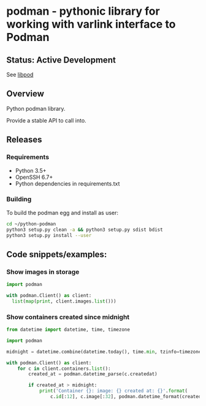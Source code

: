 # podman - pythonic library for working with varlink interface to Podman

## Status: Active Development

See [libpod](https://github.com/containers/python-podman)

## Overview

Python podman library.

Provide a stable API to call into.

## Releases

### Requirements

* Python 3.5+
* OpenSSH 6.7+
* Python dependencies in requirements.txt

### Building

To build the podman egg and install as user:

```sh
cd ~/python-podman
python3 setup.py clean -a && python3 setup.py sdist bdist
python3 setup.py install --user
```

## Code snippets/examples:

### Show images in storage

```python
import podman

with podman.Client() as client:
  list(map(print, client.images.list()))
```

### Show containers created since midnight

```python
from datetime import datetime, time, timezone

import podman

midnight = datetime.combine(datetime.today(), time.min, tzinfo=timezone.utc)

with podman.Client() as client:
    for c in client.containers.list():
        created_at = podman.datetime_parse(c.createdat)

        if created_at > midnight:
            print('Container {}: image: {} created at: {}'.format(
                c.id[:12], c.image[:32], podman.datetime_format(created_at)))
```
